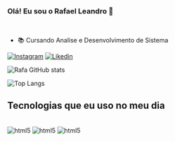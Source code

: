 ### Olá! Eu sou o Rafael Leandro 👋
<br/>

- 📚 Cursando Analise e Desenvolvimento de Sistema




[![Instagram](https://img.shields.io/badge/Instagram-E4405F?style=for-the-badge&logo=instagram&logoColor=white)](https://www.instagram.com/rafael_schmitz5/) [![Likedin](https://img.shields.io/badge/LinkedIn-0077B5?style=for-the-badge&logo=linkedin&logoColor=white)](https://www.linkedin.com/in/rafael-leandro-641453162/)

![Rafa GitHub stats](https://readme-stats.clckblog.space/api?username=whares&show_icons=true&theme=radical)

![Top Langs](https://github-readme-stats.vercel.app/api/top-langs/?username=whares&layout=compact)

## Tecnologias  que eu uso no meu dia

<div style="display: inline_block"><br/>
<img align="center" alt="html5" src="https://img.shields.io/badge/HTML5-E34F26?style=for-the-badge&logo=html5&logoColor=white" />
<img align="center" alt="html5" src="https://img.shields.io/badge/CSS3-1572B6?style=for-the-badge&logo=css3&logoColor=white" />
<img align="center" alt="html5" src="https://img.shields.io/badge/JavaScript-F7DF1E?style=for-the-badge&logo=javascript&logoColor=black" />
<div><br/>
